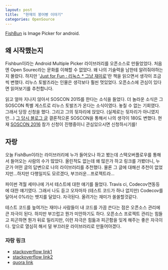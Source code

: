 ```yaml
---
layout: post
title:  "현재의 붕어빵 이야기"
categories: OpenSource
---
```


[FishBun](https://github.com/sangcomz/FishBun) is Image Picker for android.

## 왜 시작했는지
 Fishbun이라는 Android Multiple Picker 라이브러리를 오픈소스로 만들었었다.
처음엔 Open Sourec라는 문화를 이해할 수 없었다. 왜 나의 기술력을 남한테 알려줘야하는지 몰랐다.
하지만 '[Just for Fun : 리눅스 * 그냥 재미로](http://book.naver.com/bookdb/book_detail.nhn?bid=69121)'란 책을 읽으면서 생각이 조금씩 변했다.
리누스 토발즈라는 인물은 생각보다 훨씬 멋있었다. 오픈소스에 관심이 있다면 읽어보기를 추천합니다.


읽고 얼마 지나지 않아서 SOSCON 2015를 한다는 소식을 들었다.
더 놀라운 소식은 그 SOSCON 특별 게스트로 리누스 토발즈가 온다는 소식이였다.
놓칠 수 없는 기회였다. 그래서 당장 신청을 했다. 그리고 그의 뒷자리에 앉았다. (실제로는 뒷자리가 아니였지만...)  [그 당시 블로그 글](http://blog.naver.com/sangcomz/220533896151)
결론적으론 SOSCON을 통해서 나의 생각이 180도 변했다.
현재 [SOSCON 2016](http://www.soscon.net/about.do) 참가 신청이 진행중이니 관심있으시면 신청하시기를!


## 자랑
 오늘 FishBun이라는 라이브러리에 누가 들어오나 하고 봤는데 스택오버플로우를 통해서 들어오는 사람의 수가 많았다.
 올린적도 없는데 왜 많은가 하고 링크를 가봤더니, 누군가 어떤 글의 답변으로 나의 라이브러리를 추천했다.
 물론 그 글에 대해선 추천이 없었지만...하지만 다행일지도 모르겠다, 부끄러운...프로젝트라...

 
파이썬 격월 세미나에 가서 테스트에 대한 얘기를 들었다. Travis ci, Codecov연동등에 대한 얘기였다.
그래서 나도 듣고 오자마자 (테스트 코드가 하나 없지만) Codecov를 달아서 0%라는 뱃지를 달았다.
자극된다. 올려가는 재미가 쏠쏠할것같다.


테스트 코드를 높여가는 재미나 사람들이 내 코드를 가끔 쓴다는 점은 오픈소스 관리에 큰 자극이 된다. 하지만 부끄럽고 뭔가 미안하기도 하다.
오픈소스 프로젝트 관리는 힘들고 피곤하면 뭔가 뒤로 밀리지만, 이런 자극은 힘듦과 피곤함을 잊게 해주는 좋은 자극이다.
앞으로 열심히 해서 덜 부끄러운 라이브러리로 만들어야겠다.

### 자랑 링크
- [stackoverflow link1](http://stackoverflow.com/a/38930956)
- [stackoverflow link2](http://stackoverflow.com/a/39995965)
- [quora link](https://www.quora.com/Android-Applications-Which-are-libraries-used-for-multiple-image-picker-from-gallery-or-code/answer/Mihir-Raj-5?srid=ulVmx)
